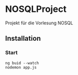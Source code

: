 # NOSQLProject
Projekt für die Vorlesung NOSQL



## Installation


### Start
```
ng buid --watch
nodemon app.js
```
